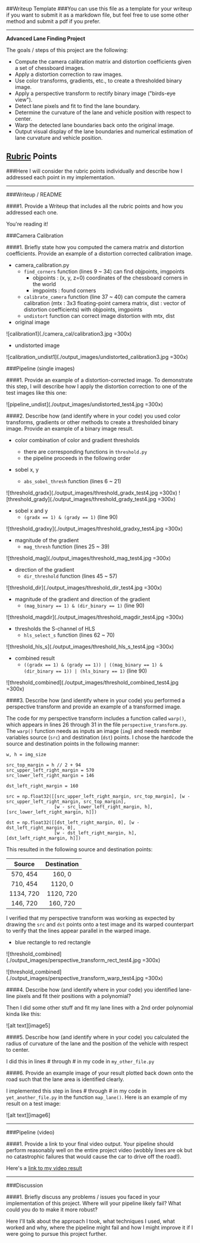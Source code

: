 ##Writeup Template
###You can use this file as a template for your writeup if you want to submit it as a markdown file, but feel free to use some other method and submit a pdf if you prefer.

---

**Advanced Lane Finding Project**

The goals / steps of this project are the following:

* Compute the camera calibration matrix and distortion coefficients given a set of chessboard images.
* Apply a distortion correction to raw images.
* Use color transforms, gradients, etc., to create a thresholded binary image.
* Apply a perspective transform to rectify binary image ("birds-eye view").
* Detect lane pixels and fit to find the lane boundary.
* Determine the curvature of the lane and vehicle position with respect to center.
* Warp the detected lane boundaries back onto the original image.
* Output visual display of the lane boundaries and numerical estimation of lane curvature and vehicle position.

[//]: # (Image References)

[image1]: ./output_images/undistort_output.jpg "Undistorted"
[video1]: ./project_video.mp4 "Video"

## [Rubric](https://review.udacity.com/#!/rubrics/571/view) Points
###Here I will consider the rubric points individually and describe how I addressed each point in my implementation.  

---
###Writeup / README

####1. Provide a Writeup that includes all the rubric points and how you addressed each one.

You're reading it!

###Camera Calibration

####1. Briefly state how you computed the camera matrix and distortion coefficients. Provide an example of a distortion corrected calibration image.

* camera_calibration.py 
  * `find_corners` function (lines 9 ~ 34) can find objpoints, imgpoints
    * objpoints : (x, y, z=0) coordinates of the chessboard corners in the world
    * imgpoints : found corners
  * `calibrate_camera` function (line 37 ~ 40) can compute the camera calibration (mtx : 3x3 floating-point camera matrix, dist : vector of distortion coefficients) with objpoints, imgpoints
  * `undistort` function can correct image distortion with mtx, dist
* original image

![calibration1](./camera_cal/calibration3.jpg =300x)

* undistorted image

![calibration_undist1](./output_images/undistorted_calibration3.jpg =300x)

###Pipeline (single images)

####1. Provide an example of a distortion-corrected image.
To demonstrate this step, I will describe how I apply the distortion correction to one of the test images like this one:

![pipeline_undist](./output_images/undistorted_test4.jpg =300x)

####2. Describe how (and identify where in your code) you used color transforms, gradients or other methods to create a thresholded binary image.  Provide an example of a binary image result.

* color combination of color and gradient thresholds
  * there are corresponding functions in `threshold.py` 
  * the pipeline proceeds in the following order
  
* sobel x, y
  * `abs_sobel_thresh` function (lines 6 ~ 21) 

![threshold_gradx](./output_images/threshold_gradx_test4.jpg =300x)
![threshold_grady](./output_images/threshold_grady_test4.jpg =300x)

* sobel x and y
  * `(gradx == 1) & (grady == 1)` (line 90)

![threshold_gradxy](./output_images/threshold_gradxy_test4.jpg =300x)

* magnitude of the gradient
  * `mag_thresh` function (lines 25 ~ 39)
  
![threshold_mag](./output_images/threshold_mag_test4.jpg =300x)

* direction of the gradient
  * `dir_threshold` function (lines 45 ~ 57)

![threshold_dir](./output_images/threshold_dir_test4.jpg =300x)

* magnitude of the gradient and direction of the gradient
  * `(mag_binary == 1) & (dir_binary == 1)` (line 90)

![threshold_magdir](./output_images/threshold_magdir_test4.jpg =300x)

* thresholds the S-channel of HLS
  * `hls_select_s` function (lines 62 ~ 70)

![threshold_hls_s](./output_images/threshold_hls_s_test4.jpg =300x)

* combined result
  * `((gradx == 1) & (grady == 1)) | ((mag_binary == 1) & (dir_binary == 1)) | (hls_binary == 1)` (line 90)

![threshold_combined](./output_images/threshold_combined_test4.jpg =300x)


####3. Describe how (and identify where in your code) you performed a perspective transform and provide an example of a transformed image.

The code for my perspective transform includes a function called `warp()`, which appears in lines 26 through 31 in the file `perspective_transform.py`. The `warp()` function needs as inputs an image (`img`) and needs member variables source (`src`) and destination (`dst`) points. I chose the hardcode the source and destination points in the following manner:

```
w, h = img_size

src_top_margin = h // 2 + 94
src_upper_left_right_margin = 570
src_lower_left_right_margin = 146

dst_left_right_margin = 160

src = np.float32([[src_upper_left_right_margin, src_top_margin], [w - src_upper_left_right_margin, src_top_margin],
                  [w - src_lower_left_right_margin, h], [src_lower_left_right_margin, h]])

dst = np.float32([[dst_left_right_margin, 0], [w - dst_left_right_margin, 0],
                  [w - dst_left_right_margin, h], [dst_left_right_margin, h]])

```
This resulted in the following source and destination points:

| Source        | Destination   | 
|:-------------:|:-------------:| 
| 570, 454      | 160, 0        | 
| 710, 454      | 1120, 0      |
| 1134, 720     | 1120, 720      |
| 146, 720      | 160, 720        |

I verified that my perspective transform was working as expected by drawing the `src` and `dst` points onto a test image and its warped counterpart to verify that the lines appear parallel in the warped image.

* blue rectangle to red rectangle 

![threshold_combined](./output_images/perspective_transform_rect_test4.jpg =300x)

![threshold_combined](./output_images/perspective_transform_warp_test4.jpg =300x)


####4. Describe how (and identify where in your code) you identified lane-line pixels and fit their positions with a polynomial?

Then I did some other stuff and fit my lane lines with a 2nd order polynomial kinda like this:

![alt text][image5]

####5. Describe how (and identify where in your code) you calculated the radius of curvature of the lane and the position of the vehicle with respect to center.

I did this in lines # through # in my code in `my_other_file.py`

####6. Provide an example image of your result plotted back down onto the road such that the lane area is identified clearly.

I implemented this step in lines # through # in my code in `yet_another_file.py` in the function `map_lane()`.  Here is an example of my result on a test image:

![alt text][image6]

---

###Pipeline (video)

####1. Provide a link to your final video output.  Your pipeline should perform reasonably well on the entire project video (wobbly lines are ok but no catastrophic failures that would cause the car to drive off the road!).

Here's a [link to my video result](./project_video.mp4)

---

###Discussion

####1. Briefly discuss any problems / issues you faced in your implementation of this project.  Where will your pipeline likely fail?  What could you do to make it more robust?

Here I'll talk about the approach I took, what techniques I used, what worked and why, where the pipeline might fail and how I might improve it if I were going to pursue this project further.  

